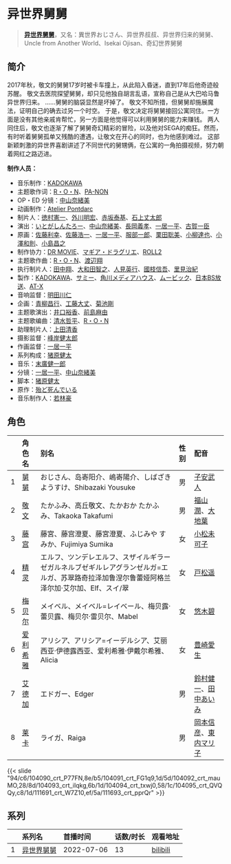 # 异世界舅舅


> <u>**[异世界舅舅](https://bgm.tv/subject/339326)**</u>，又名：異世界おじさん、异世界叔叔、异世界归来的舅舅、Uncle from Another World、Isekai Ojisan、奇幻世界舅舅

## 简介

2017年秋，敬文的舅舅17岁时被卡车撞上，从此陷入昏迷，直到17年后他奇迹般苏醒。
敬文去医院探望舅舅，却只见他独自胡言乱语，宣称自己是从大巴哈马鲁异世界归来。
......舅舅的脑袋显然是坏掉了。
敬文不知所措，但舅舅却施展魔法，证明自己的确去过另一个时空。
于是，敬文决定将舅舅接回公寓同住。一方面是没有其他亲戚肯帮忙，另一方面是他觉得可以利用舅舅的能力来赚钱。
两人同住后，敬文也逐渐了解了舅舅奇幻精彩的冒险，以及他对SEGA的痴狂。然而，有时听着舅舅孤单又残酷的遭遇，让敬文在开心的同时，也为他感到难过。
这部新颖刺激的异世界喜剧讲述了不同世代的舅甥俩，在公寓的一角拍摄视频，努力朝着网红之路迈进。

**制作人员：**
- 音乐制作：[KADOKAWA](https://bgm.tv/person/19306)
- 主题歌作词：[R・O・N](https://bgm.tv/person/11009)、[PA-NON](https://bgm.tv/person/40406)
- OP・ED 分镜：[中山奈緒美](https://bgm.tv/person/12050)
- 动画制作：[Atelier Pontdarc](https://bgm.tv/person/44209)
- 制片人：[徳村憲一](https://bgm.tv/person/38181)、[外川明宏](https://bgm.tv/person/42827)、[赤坂泰基](https://bgm.tv/person/48936)、[石上丈太郎](https://bgm.tv/person/32968)
- 演出：[いとがしんたろー](https://bgm.tv/person/2612)、[中山奈緒美](https://bgm.tv/person/12050)、[長岡義孝](https://bgm.tv/person/26852)、[一居一平](https://bgm.tv/person/19478)、[古賀一臣](https://bgm.tv/person/12096)
- 原画：[佐藤利幸](https://bgm.tv/person/3205)、[佐藤浩一](https://bgm.tv/person/11739)、[一居一平](https://bgm.tv/person/19478)、[服部一郎](https://bgm.tv/person/14193)、[栗田聡美](https://bgm.tv/person/23199)、[小柳達也](https://bgm.tv/person/22691)、[小澤和則](https://bgm.tv/person/21362)、[小島昌之](https://bgm.tv/person/63752)
- 制作协力：[DR MOVIE](https://bgm.tv/person/11389)、[マギア・ドラグリエ](https://bgm.tv/person/33486)、[ROLL2](https://bgm.tv/person/44479)
- 主题歌作曲：[R・O・N](https://bgm.tv/person/11009)、[渡辺翔](https://bgm.tv/person/7621)
- 执行制片人：[田中翔](https://bgm.tv/person/33715)、[大和田智之](https://bgm.tv/person/42868)、[人見英行](https://bgm.tv/person/48938)、[國枝信吾](https://bgm.tv/person/42669)、[里見治紀](https://bgm.tv/person/37318)
- 製作：[KADOKAWA](https://bgm.tv/person/19306)、[サミー](https://bgm.tv/person/7485)、[角川メディアハウス](https://bgm.tv/person/3699)、[ムービック](https://bgm.tv/person/310)、[日本BS放送](https://bgm.tv/person/28584)、[AT-X](https://bgm.tv/person/230)
- 音响监督：[明田川仁](https://bgm.tv/person/477)
- 企画：[青柳昌行](https://bgm.tv/person/40959)、[工藤大丈](https://bgm.tv/person/18957)、[菊池剛](https://bgm.tv/person/34847)
- 主题歌演出：[井口裕香](https://bgm.tv/person/4851)、[前島麻由](https://bgm.tv/person/45129)
- 主题歌编曲：[清水哲平](https://bgm.tv/person/10138)、[R・O・N](https://bgm.tv/person/11009)
- 助理制片人：[上田清香](https://bgm.tv/person/50864)
- 摄影监督：[峰岸健太郎](https://bgm.tv/person/13333)
- 作画监督：[一居一平](https://bgm.tv/person/19478)
- 系列构成：[猪原健太](https://bgm.tv/person/20151)
- 音乐：[末廣健一郎](https://bgm.tv/person/10850)
- 分镜：[一居一平](https://bgm.tv/person/19478)、[中山奈緒美](https://bgm.tv/person/12050)
- 脚本：[猪原健太](https://bgm.tv/person/20151)
- 原作：[殆ど死んでいる](https://bgm.tv/person/43719)
- 音乐制作人：[若林豪](https://bgm.tv/person/48932)

## 角色

|     |   角色名   |   别名  | 性别 |  配音  |
|:--- |:------  |:----      |:---  |:--   |
| 1 | [舅舅](https://bgm.tv/character/104090) | おじさん、岛㟢阳介、嶋㟢陽介、しばざき ようすけ、Shibazaki Yousuke | 男 | [子安武人](https://bgm.tv/person/1096) |
| 2 | [敬文](https://bgm.tv/character/104091) | たかふみ、高丘敬文、たかおか たかふみ、Takaoka Takafumi | 男 | [福山潤](https://bgm.tv/person/3818)、[大地葉](https://bgm.tv/person/10869) |
| 3 | [藤宫](https://bgm.tv/character/104092) | 藤宮、藤宫澄夏、藤宮澄夏、ふじみや すみか、Fujimiya Sumika | 女 | [小松未可子](https://bgm.tv/person/7498) |
| 4 | [精灵](https://bgm.tv/character/104093) | エルフ、ツンデレエルフ、スザイルギラーゼガルネルブゼギルレアグランゼルガ=エルガ、苏翠路奇拉泽加鲁涅尔鲁蕾娅阿格兰泽尔加·艾尔加、Elf、スイ/翠 | 女 | [戸松遥](https://bgm.tv/person/4856) |
| 5 | [梅贝尔](https://bgm.tv/character/104094) | メイベル、メイベル=レイベール、梅贝露·蕾贝露、梅贝尔·雷贝尔、Mabel | 女 | [悠木碧](https://bgm.tv/person/5076) |
| 6 | [爱利希雅](https://bgm.tv/character/104095) | アリシア、アリシア=イーデルシア、艾丽西亚·伊德露西亚、爱利希雅·伊戴尔希雅、Alicia | 女 | [豊崎愛生](https://bgm.tv/person/5001) |
| 7 | [艾德加](https://bgm.tv/character/111691) | エドガー、Edger | 男 | [鈴村健一](https://bgm.tv/person/4311)、[田中あいみ](https://bgm.tv/person/18599) |
| 8 | [莱卡](https://bgm.tv/character/111693) | ライガ、Raiga | 男 | [岡本信彦](https://bgm.tv/person/4950)、[東内マリ子](https://bgm.tv/person/18733) |

{{< slide "94/c6/104090_crt_P77FN,8e/b5/104091_crt_FG1q9,1d/5d/104092_crt_mauMO,28/8d/104093_crt_iIqkg,6b/1d/104094_crt_txwj0,58/1c/104095_crt_QVQQy,c8/1d/111691_crt_W7Z10,ef/5a/111693_crt_pprQr" >}}

## 系列

|     |   系列名   |   首播时间  | 话数/时长  | 观看地址 |
|:---  |:------    |:----      |:---       |:---  |
| 1 |[异世界舅舅](https://bgm.tv/subject/339326)| 2022-07-06 | 13 | [bilibili](https://www.bilibili.com/bangumi/play/ep674238)  |



